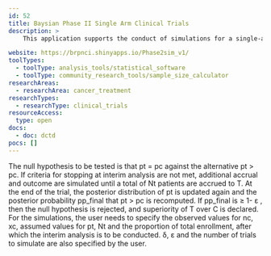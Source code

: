 ```yaml
---
id: 52
title: Baysian Phase II Single Arm Clinical Trials
description: >
    This application supports the conduct of simulations for a single-arm phase II clinical trial of a new treatment (T) with a binary outcome variable.

website: https://brpnci.shinyapps.io/Phase2sim_v1/
toolTypes:
  - toolType: analysis_tools/statistical_software
  - toolType: community_research_tools/sample_size_calculator
researchAreas:
  - researchArea: cancer_treatment
researchTypes:
  - researchType: clinical_trials
resourceAccess:
  type: open
docs:
  - doc: dctd
pocs: []
---
```

The null hypothesis to be tested is that pt = pc against the alternative pt > pc.  If criteria for stopping at interim analysis are not met, additional accrual and outcome are simulated until a total of Nt patients are accrued to T. At the end of the trial, the posterior distribution of pt is updated again and the posterior probability pp_final that pt > pc is recomputed. If pp_final is ≥ 1- ε , then the null hypothesis is rejected, and superiority of T over C is declared. For the simulations, the user needs to specify the observed values for nc, xc, assumed values for pt, Nt and the proportion of total enrollment, after which the interim analysis is to be conducted. δ, ε and the number of trials to simulate are also specified by the user.